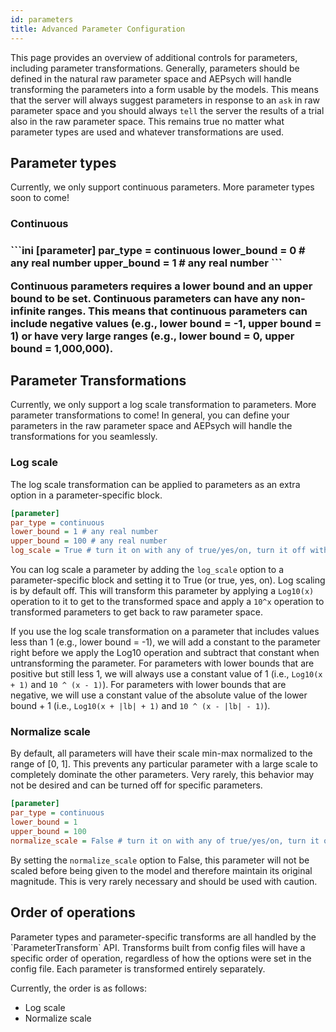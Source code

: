 ```yaml
---
id: parameters
title: Advanced Parameter Configuration
---
```


This page provides an overview of additional controls for parameters, including
parameter transformations. Generally, parameters should be defined in the natural raw
parameter space and AEPsych will handle transforming the parameters into a form usable
by the models. This means that the server will always suggest parameters in response to
an `ask` in raw parameter space and you should always `tell` the server the
results of a trial also in the raw parameter space. This remains true no matter
what parameter types are used and whatever transformations are used.

<h2>Parameter types</h2>
Currently, we only support continuous parameters. More parameter types soon to come!

<h3>Continuous<h3>
```ini
[parameter]
par_type = continuous
lower_bound = 0 # any real number
upper_bound = 1 # any real number
```

Continuous parameters requires a lower bound and an upper bound to be set. Continuous
parameters can have any non-infinite ranges. This means that continuous parameters can
include negative values (e.g., lower bound = -1, upper bound = 1) or have very large
ranges (e.g., lower bound = 0, upper bound = 1,000,000).

<h2>Parameter Transformations</h2>
Currently, we only support a log scale transformation to parameters. More parameter
transformations to come! In general, you can define your parameters in the raw
parameter space and AEPsych will handle the transformations for you seamlessly.

<h3>Log scale</h3>
The log scale transformation can be applied to parameters as an extra option in a
parameter-specific block.

```ini
[parameter]
par_type = continuous
lower_bound = 1 # any real number
upper_bound = 100 # any real number
log_scale = True # turn it on with any of true/yes/on, turn it off with any of false/no/off; case insensitive
```

You can log scale a parameter by adding the `log_scale` option to a parameter-specific
block and setting it to True (or true, yes, on). Log scaling is by default off. This
will transform this parameter by applying a `Log10(x)` operation to it to get to the
transformed space and apply a `10^x` operation to transformed parameters to get back to
raw parameter space.

If you use the log scale transformation on a parameter that includes values less than 1
(e.g., lower bound = -1), we will add a constant to the parameter right before we
apply the Log10 operation and subtract that constant when untransforming the parameter.
For parameters with lower bounds that are positive but still less 1, we will always use
a constant value of 1 (i.e., `Log10(x + 1)` and `10 ^ (x - 1)`). For parameters with
lower bounds that are negative, we will use a constant value of the absolute value of
the lower bound + 1 (i.e., `Log10(x + |lb| + 1)` and `10 ^ (x - |lb| - 1)`).

<h3>Normalize scale</h3>
By default, all parameters will have their scale min-max normalized to the range of 
[0, 1]. This prevents any particular parameter with a large scale to completely dominate
the other parameters. Very rarely, this behavior may not be desired and can be turned 
off for specific parameters.

```ini
[parameter]
par_type = continuous
lower_bound = 1 
upper_bound = 100
normalize_scale = False # turn it on with any of true/yes/on, turn it off with any of false/no/off; case insensitive
```

By setting the `normalize_scale` option to False, this parameter will not be scaled 
before being given to the model and therefore maintain its original magnitude. This is
very rarely necessary and should be used with caution. 

<h2>Order of operations</h2>
Parameter types and parameter-specific transforms are all handled by the 
`ParameterTransform` API. Transforms built from config files will have a specific order
of operation, regardless of how the options were set in the config file. Each parameter
is transformed entirely separately. 

Currently, the order is as follows:
* Log scale
* Normalize scale